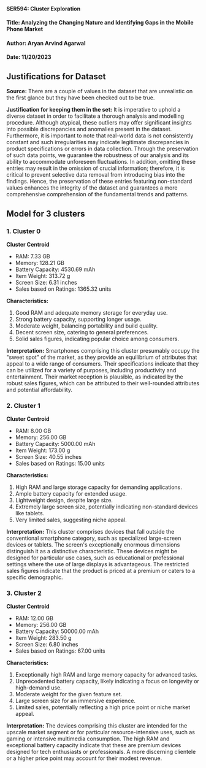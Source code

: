 #### SER594: Cluster Exploration
#### Title: Analyzing the Changing Nature and Identifying Gaps in the Mobile Phone Market
#### Author: Aryan Arvind Agarwal
#### Date: 11/20/2023

## Justifications for Dataset

**Source:** There are a couple of values in the dataset that are unrealistic on the first glance but they have been checked out to be true.

**Justification for keeping them in the set:** It is imperative to uphold a diverse dataset in order to facilitate a thorough analysis and modelling procedure. Although atypical, these outliers may offer significant insights into possible discrepancies and anomalies present in the dataset. Furthermore, it is important to note that real-world data is not consistently constant and such irregularities may indicate legitimate discrepancies in product specifications or errors in data collection. Through the preservation of such data points, we guarantee the robustness of our analysis and its ability to accommodate unforeseen fluctuations. In addition, omitting these entries may result in the omission of crucial information; therefore, it is critical to prevent selective data removal from introducing bias into the findings. Hence, the preservation of these entries featuring non-standard values enhances the integrity of the dataset and guarantees a more comprehensive comprehension of the fundamental trends and patterns.


## Model for 3 clusters
### 1. Cluster 0

**Cluster Centroid**
- RAM: 7.33 GB
- Memory: 128.21 GB
- Battery Capacity: 4530.69 mAh
- Item Weight: 313.72 g
- Screen Size: 6.31 inches
- Sales based on Ratings: 1365.32 units

**Characteristics:**
1) Good RAM and adequate memory storage for everyday use.
2) Strong battery capacity, supporting longer usage.
3) Moderate weight, balancing portability and build quality.
4) Decent screen size, catering to general preferences.
5) Solid sales figures, indicating popular choice among consumers.

**Interpretation:**
Smartphones comprising this cluster presumably occupy the "sweet spot" of the market, as they provide an equilibrium of attributes that appeal to a wide range of consumers. Their specifications indicate that they can be utilized for a variety of purposes, including productivity and entertainment. Their market reception is plausible, as indicated by the robust sales figures, which can be attributed to their well-rounded attributes and potential affordability.


### 2. Cluster 1

**Cluster Centroid**
- RAM: 8.00 GB
- Memory: 256.00 GB
- Battery Capacity: 5000.00 mAh
- Item Weight: 173.00 g
- Screen Size: 40.55 inches
- Sales based on Ratings: 15.00 units

**Characteristics:**
1) High RAM and large storage capacity for demanding applications.
2) Ample battery capacity for extended usage.
3) Lightweight design, despite large size.
4) Extremely large screen size, potentially indicating non-standard devices like tablets.
5) Very limited sales, suggesting niche appeal.

**Interpretation:**
This cluster comprises devices that fall outside the conventional smartphone category, such as specialized large-screen devices or tablets. The screen's exceptionally enormous dimensions distinguish it as a distinctive characteristic. These devices might be designed for particular use cases, such as educational or professional settings where the use of large displays is advantageous. The restricted sales figures indicate that the product is priced at a premium or caters to a specific demographic.


### 3. Cluster 2

**Cluster Centroid**
- RAM: 12.00 GB
- Memory: 256.00 GB
- Battery Capacity: 50000.00 mAh
- Item Weight: 283.50 g
- Screen Size: 6.80 inches
- Sales based on Ratings: 67.00 units

**Characteristics:**
1) Exceptionally high RAM and large memory capacity for advanced tasks.
2) Unprecedented battery capacity, likely indicating a focus on longevity or high-demand use.
3) Moderate weight for the given feature set.
4) Large screen size for an immersive experience.
5) Limited sales, potentially reflecting a high price point or niche market appeal.

**Interpretation:**
The devices comprising this cluster are intended for the upscale market segment or for particular resource-intensive uses, such as gaming or intensive multimedia consumption. The high RAM and exceptional battery capacity indicate that these are premium devices designed for tech enthusiasts or professionals. A more discerning clientele or a higher price point may account for their modest revenue.